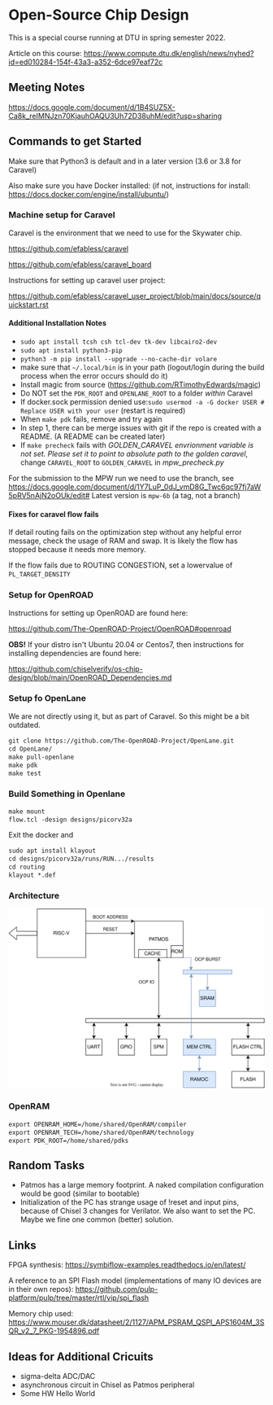 # Open-Source Chip Design

This is a special course running at DTU in spring semester 2022.

Article on this course: https://www.compute.dtu.dk/english/news/nyhed?id=ed010284-154f-43a3-a352-6dce97eaf72c

## Meeting Notes

https://docs.google.com/document/d/1B4SUZ5X-Ca8k_reIMNJzn70KjauhOAQU3Uh72D38uhM/edit?usp=sharing

## Commands to get Started

Make sure that Python3 is default and in a later version (3.6 or 3.8 for Caravel)

Also make sure you have Docker installed: (if not, instructions for install: https://docs.docker.com/engine/install/ubuntu/)

### Machine setup for Caravel

Caravel is the environment that we need to use for the Skywater chip.

https://github.com/efabless/caravel

https://github.com/efabless/caravel_board

Instructions for setting up caravel user project:

https://github.com/efabless/caravel_user_project/blob/main/docs/source/quickstart.rst

#### Additional Installation Notes

 * ```sudo apt install tcsh csh tcl-dev tk-dev libcairo2-dev```
 * ```sudo apt install python3-pip```
 * ```python3 -m pip install --upgrade --no-cache-dir volare```
 * make sure that ```~/.local/bin``` is in your path (logout/login during the build process when the error occurs should do it)
 * Install magic from source (https://github.com/RTimothyEdwards/magic)
 * Do NOT set the ```PDK_ROOT``` and ```OPENLANE_ROOT``` to a folder *within* Caravel
 * If docker.sock permission denied use:```sudo usermod -a -G docker USER # Replace USER with your user``` (restart is required) 
 * When ```make pdk``` fails, remove and try again
 * In step 1, there can be merge issues with git if the repo is created with a README. (A README can be created later)
 * If ```make precheck``` fails with *GOLDEN_CARAVEL envrionment variable is not set. Please set it to point to absolute path to the golden caravel*, change ```CARAVEL_ROOT``` to ```GOLDEN_CARAVEL``` in *mpw_precheck.py*

For the submission to the MPW run we need to use the branch, see https://docs.google.com/document/d/1Y7LuP_0dJ_vmD8G_Twc6qc97fj7aW5pRV5nAjN2oOUk/edit#
Latest version is ```mpw-6b``` (a tag, not a branch)

#### Fixes for caravel flow fails

If detail routing fails on the optimization step without any helpful error message, check the usage of RAM and swap. It is likely the flow has stopped because it needs more memory. 

If the flow fails due to ROUTING CONGESTION, set a lowervalue of ```PL_TARGET_DENSITY```

### Setup for OpenROAD

Instructions for setting up OpenROAD are found here:

https://github.com/The-OpenROAD-Project/OpenROAD#openroad

**OBS!** If your distro isn't Ubuntu 20.04 or Centos7, then instructions for installing dependencies are found here:

https://github.com/chiselverify/os-chip-design/blob/main/OpenROAD_Dependencies.md

### Setup fo OpenLane

We are not directly using it, but as part of Caravel. So this might be a bit outdated.

```
git clone https://github.com/The-OpenROAD-Project/OpenLane.git
cd OpenLane/
make pull-openlane
make pdk
make test
```

### Build Something in Openlane

```
make mount
flow.tcl -design designs/picorv32a
```

Exit the docker and

```
sudo apt install klayout
cd designs/picorv32a/runs/RUN.../results
cd routing
klayout *.def
```

### Architecture

![Alt text](patmos.drawio.svg?raw=true)

### OpenRAM
```
export OPENRAM_HOME=/home/shared/OpenRAM/compiler
export OPENRAM_TECH=/home/shared/OpenRAM/technology
export PDK_ROOT=/home/shared/pdks
```

## Random Tasks

 * Patmos has a large memory footprint. A naked compilation configuration would be good (similar to bootable)
 * Initialization of the PC has strange usage of !reset and input pins, because of Chisel 3 changes for Verilator. We also want to set the PC. Maybe we fine one common (better) solution.

## Links

FPGA synthesis: https://symbiflow-examples.readthedocs.io/en/latest/

A reference to an SPI Flash model (implementations of many IO devices are in their own repos): https://github.com/pulp-platform/pulp/tree/master/rtl/vip/spi_flash

Memory chip used: https://www.mouser.dk/datasheet/2/1127/APM_PSRAM_QSPI_APS1604M_3SQR_v2_7_PKG-1954896.pdf


## Ideas for Additional Cricuits

 * sigma-delta ADC/DAC
 * asynchronous circuit in Chisel as Patmos peripheral
 * Some HW Hello World

